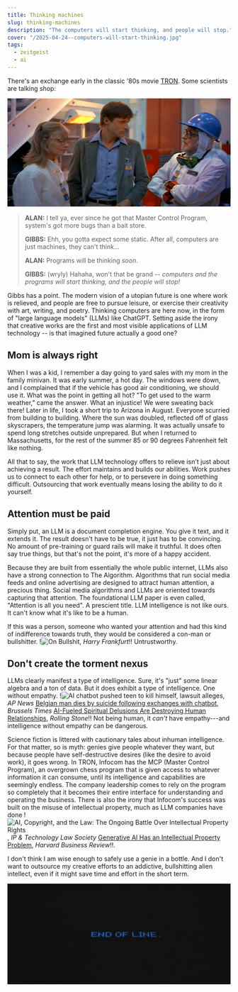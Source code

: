 ```yaml
---
title: Thinking machines
slug: thinking-machines
description: "The computers will start thinking, and people will stop."
cover: "/2025-04-24--computers-will-start-thinking.jpg"
tags:
  - zeitgeist
  - ai
---
```


There's an exchange early in the classic '80s movie [TRON](https://www.themoviedb.org/movie/97-tron). Some scientists are talking shop:

![Still from TRON, left to right Linda, Alan, and Gibbs, in conversation.](/2025-04-24--computers-will-start-thinking.jpg)

> **ALAN:** I tell ya, ever since he got that Master Control Program, system's got more bugs than a bait store.
>
> **GIBBS:** Ehh, you gotta expect some static. After all, computers are just machines, they can't think...
>
> **ALAN:** Programs will be thinking _soon_.
>
> **GIBBS:** (wryly) Hahaha, won't that be grand -- *computers and the programs will start thinking, and the people will stop!*

Gibbs has a point. The modern vision of a utopian future is one where work is relieved, and people are free to pursue leisure, or exercise their creativity with art, writing, and poetry. Thinking computers are here now, in the form of "large language models" (LLMs) like ChatGPT. Setting aside the irony that creative works are the first and most visible applications of LLM technology -- is that imagined future actually a good one?

## Mom is always right

When I was a kid, I remember a day going to yard sales with my mom in the family minivan. It was early summer, a hot day. The windows were down, and I complained that if the vehicle has good air conditioning, we should use it. What was the point in getting all hot? "To get used to the warm weather," came the answer. What an injustice! We were sweating back there! Later in life, I took a short trip to Arizona in August. Everyone scurried from building to building. Where the sun was doubled, reflected off of glass skyscrapers, the temperature jump was alarming. It was actually unsafe to spend long stretches outside unprepared. But when I returned to Massachusetts, for the rest of the summer 85 or 90 degrees Fahrenheit felt like nothing.

All that to say, the work that LLM technology offers to relieve isn't just about achieving a result. The effort maintains and builds our abilities. Work pushes us to connect to each other for help, or to persevere in doing something difficult. Outsourcing that work eventually means losing the ability to do it yourself.

## Attention must be paid

Simply put, an LLM is a document completion engine. You give it text, and it extends it. The result doesn't have to be true, it just has to be convincing. No amount of pre-training or guard rails will make it truthful. It does often say true things, but that's not the point, it's more of a happy accident.

Because they are built from essentially the whole public internet, LLMs also have a strong connection to The Algorithm. Algorithms that run social media feeds and online advertising are designed to attract human attention, a precious thing. Social media algorithms and LLMs are oriented towards capturing that attention. The foundational LLM paper is even called, "Attention is all you need". A prescient title. LLM intelligence is not like ours. It can't know what it's like to be a human.

If this was a person, someone who wanted your attention and had this kind of indifference towards truth, they would be considered a con-man or bullshitter. !![On Bullshit](https://archive.org/details/on-bullshit-by-harry-frankfurt), _Harry Frankfurt_!! Untrustworthy.

## Don't create the torment nexus

LLMs clearly manifest a type of intelligence. Sure, it's "just" some linear algebra and a ton of data. But it does exhibit a type of intelligence. One without empathy. !![AI chatbot pushed teen to kill himself, lawsuit alleges](https://apnews.com/article/chatbot-ai-lawsuit-suicide-teen-artificial-intelligence-9d48adc572100822fdbc3c90d1456bd0), _AP News_
[Belgian man dies by suicide following exchanges with chatbot](https://www.brusselstimes.com/430098/belgian-man-commits-suicide-following-exchanges-with-chatgpt), _Brussels Times_
[AI-Fueled Spiritual Delusions Are Destroying Human Relationships](https://www.rollingstone.com/culture/culture-features/ai-spiritual-delusions-destroying-human-relationships-1235330175/), _Rolling Stone_!! Not being human, it *can't* have empathy---and intelligence without empathy can be dangerous.

Science fiction is littered with cautionary tales about inhuman intelligence. For that matter, so is myth: genies give people whatever they want, but because people have self-destructive desires (like the desire to avoid work), it goes wrong. In TRON, Infocom has the MCP (Master Control Program), an overgrown chess program that is given access to whatever information it can consume, until its intelligence and capabilities are seemingly endless. The company leadership comes to rely on the program so completely that it becomes their entire interface for understanding and operating the business. There is also the irony that Infocom's success was built on the misuse of intellectual property, much as LLM companies have done !![AI, Copyright, and the Law: The Ongoing Battle Over Intellectual Property Rights ](https://sites.usc.edu/iptls/2025/02/04/ai-copyright-and-the-law-the-ongoing-battle-over-intellectual-property-rights/), _IP & Technology Law Society_
[Generative AI Has an Intellectual Property Problem](https://hbr.org/2023/04/generative-ai-has-an-intellectual-property-problem), _Harvard Business Review_!!.

I don't think I am wise enough to safely use a genie in a bottle. And I don't want to outsource my creative efforts to an addictive, bullshitting alien intellect, even if it might save time and effort in the short term.

![End of line](/2025-04-24--end-of-line.jpg)
